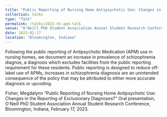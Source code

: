 ```yaml
---
title: "Public Reporting of Nursing Home Antipsychotic Use: Changes in the Reporting of Exclusionary Diagnoses?"
collection: talks
type: "Talk"
permalink: /talks/2023-nh-apm-talk
venue: "O'Neill PhD Student Association Annual Student Research Conference"
date: 2023-02-17
location: "Bloomington, Indiana"
---
```


Following the public reporting of Antipsychotic Medication (APM) use in nursing homes, we document an increase in prevalence of schizophrenia diagnos, a diagnosis which excludes facilities from the public reporting requirement for these residents. Public reporting is designed to reduce off-label use of APMs, increases in schizophrenia diagnosis are an unintended consequence of the policy that may be attributed to either more accurate diagnosis or upcoding.

Fisher, Megdalynn “Public Reporting of Nursing Home Antipsychotic Use: Changes in the Reporting of Exclusionary Diagnoses?" Oral presentation, O'Neill PhD Student Association Annual Student Research Conference, Bloomington, Indiana, February 17, 2023.  

